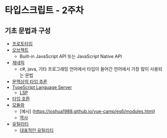 # 타입스크립트 - 2주차

## 기초 문법과 구성

- [프로토타입](https://developer.mozilla.org/en-US/docs/Web/JavaScript/Inheritance_and_the_prototype_chain)
- [오브젝트](https://developer.mozilla.org/ko/docs/Web/JavaScript/Reference/Global_Objects/Object)
  - Built-in JavaScript API 또는 JavaScript Native API
- [제네릭](https://joshua1988.github.io/ts/guide/generics.html)
  - c#, java, 기타 프로그래밍 언어에서 타입이 들어간 언어에서 가장 많이 사용되는 문법
- [문맥상의 타입 추론](https://joshua1988.github.io/ts/guide/type-inference.html#%EB%AC%B8%EB%A7%A5%EC%83%81%EC%9D%98-%ED%83%80%EC%9D%B4%ED%95%91-contextual-typing)
- [TypeScript Language Server](https://code.visualstudio.com/docs/languages/typescript#_code-suggestions)
  - [LSP](https://docs.microsoft.com/ko-kr/visualstudio/extensibility/language-server-protocol?view=vs-2019)
- [타입 호환](https://joshua1988.github.io/ts/guide/type-compatibility.html)
- [모듈화](https://joshua1988.github.io/ts/usage/modules.html)
  - [예시] (https://joshua1988.github.io/vue-camp/es6/modules.html)
  - [역사](https://d2.naver.com/helloworld/12864)
- [유틸리티](https://www.typescriptlang.org/docs/handbook/utility-types.html)
  - [대표적인 유틸리티](https://joshua1988.github.io/ts/usage/utility.html)

